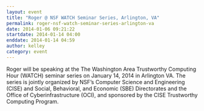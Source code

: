 ```yaml
---
layout: event
title: "Roger @ NSF WATCH Seminar Series, Arlington, VA"
permalink: roger-nsf-watch-seminar-series-arlington-va
date: 2014-01-06 09:21:22
startdate: 2014-01-14 04:00
enddate: 2014-01-14 04:59
author: kelley
category: event
---
```


Roger will be speaking at the The Washington Area Trustworthy Computing Hour (WATCH) seminar series on January 14, 2014 in Arlington VA. The series is jointly organized by NSF’s Computer Science and Engineering (CISE) and Social, Behavioral, and Economic (SBE) Directorates and the Office of Cyberinfrastructure (OCI), and sponsored by the CISE Trustworthy Computing Program.
